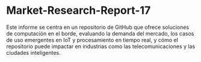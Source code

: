 # Market-Research-Report-17
Este informe se centra en un repositorio de GitHub que ofrece soluciones de computación en el borde, evaluando la demanda del mercado, los casos de uso emergentes en IoT y procesamiento en tiempo real, y cómo el repositorio puede impactar en industrias como las telecomunicaciones y las ciudades inteligentes.
